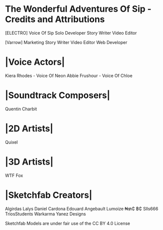 # The Wonderful Adventures Of Sip - Credits and Attributions

[ELECTRO]
Voice Of Sip
Solo Developer
Story Writer
Video Editor


[Varrow]
Marketing
Story Writer
Video Editor
Web Developer


# |Voice Actors|
Kiera Rhodes - Voice Of Neon
Abbie Frushour - Voice Of Chloe


# |Soundtrack Composers|
Quentin Charbit


# |2D Artists|
Quixel


# |3D Artists|
WTF Fox

# |Sketchfab Creators|
Algirdas Lalys
Daniel Cardona
Edouard Angebault
Lumoize
₦₥₵ ฿₵
Slls666
TriosStudents
Warkarma
Yanez Designs

Sketchfab Models are under fair use of the CC BY 4.0 License